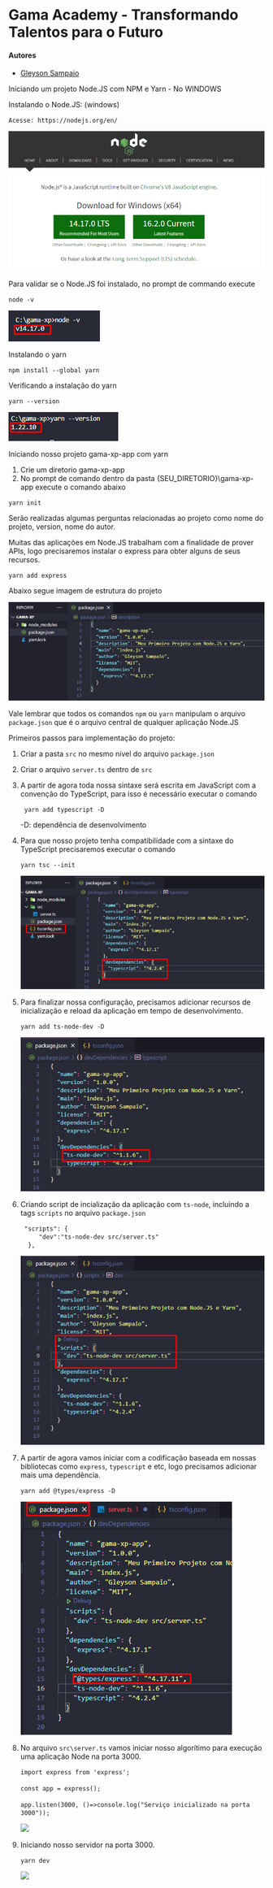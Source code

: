 # Gama Academy - Transformando Talentos para o Futuro

#### Autores
- [Gleyson Sampaio](https://github.com/gleyson-gama)

Iniciando um projeto Node.JS com NPM e Yarn - No WINDOWS

Instalando o Node.JS: (windows)

```
Acesse: https://nodejs.org/en/
```

![](https://github.com/educacao-gama/tutoriais/blob/main/node-app-yarn/node_install.png)

Para validar se o Node.JS foi instalado, no prompt de commando execute
```
node -v
```
![](https://github.com/educacao-gama/tutoriais/blob/main/node-app-yarn/node_version.png)

Instalando o yarn
```
npm install --global yarn
```
Verificando a instalação do yarn
```
yarn --version
```
![](https://github.com/educacao-gama/tutoriais/blob/main/node-app-yarn/yarn.png)

Iniciando nosso projeto gama-xp-app com yarn

1. Crie um diretorio gama-xp-app
1. No prompt de comando dentro da pasta {SEU_DIRETORIO}\gama-xp-app execute o comando abaixo
```
yarn init
```
Serão realizadas algumas perguntas relacionadas ao projeto como nome do projeto, version, nome do autor.

Muitas das aplicações em Node.JS trabalham com a finalidade de prover APIs, logo precisaremos instalar o express para obter alguns de seus recursos.
```
yarn add express
```
Abaixo segue imagem de estrutura do projeto

![](https://github.com/educacao-gama/tutoriais/blob/main/node-app-yarn/gama-xp-app.png)

Vale lembrar que todos os comandos `npm` ou `yarn` manipulam o arquivo `package.json` que é o arquivo central de qualquer aplicação Node.JS

Primeiros passos para implementação do projeto:
1. Criar a pasta `src` no mesmo nível do arquivo `package.json`
1. Criar o arquivo `server.ts` dentro de `src`
1. A partir de agora toda nossa sintaxe será escrita em JavaScript com a convenção do TypeScript, para isso é necessário executar o comando
   ```
    yarn add typescript -D
   ```
   -D: dependência de desenvolvimento
1. Para que nosso projeto tenha compatibilidade com a sintaxe do TypeScript precisaremos executar o comando
    ```
    yarn tsc --init
    ```
    ![](https://github.com/educacao-gama/tutoriais/blob/main/node-app-yarn/node_typescript.png)
    
1. Para finalizar nossa configuração, precisamos adicionar recursos de inicialização e reload da aplicação em tempo de desenvolvimento.
   ```
   yarn add ts-node-dev -D
   ```
   ![](https://github.com/educacao-gama/tutoriais/blob/main/node-app-yarn/tsnode.png)


1. Criando script de incialização da aplicação com `ts-node`, incluindo a tags `scripts` no arquivo `package.json`
   ```
    "scripts": {
        "dev":"ts-node-dev src/server.ts"
     },
   ```
   ![](https://github.com/educacao-gama/tutoriais/blob/main/node-app-yarn/tsnode-scripts-dev.png)
   
1. A partir de agora vamos iniciar com a codificação baseada em nossas bibliotecas como `express`, `typescript` e etc, logo precisamos adicionar mais uma dependência.
   ```
   yarn add @types/express -D
   ```
   ![](https://github.com/educacao-gama/tutoriais/blob/main/node-app-yarn/types_express.png)
   
1. No arquivo `src\server.ts` vamos iniciar nosso algorítimo para execução uma aplicação Node na porta 3000.
    ```
   import express from 'express';

   const app = express();

   app.listen(3000, ()=>console.log("Serviço inicializado na porta 3000"));
   ```
   ![](https://github.com/educacao-gama/tutoriais/blob/main/node-app-yarn/server-ts.png)
   
1. Iniciando nosso servidor na porta 3000.
   ```
   yarn dev
   ```
    ![](https://github.com/educacao-gama/tutoriais/blob/main/node-app-yarn/yarnd-dev.png)
